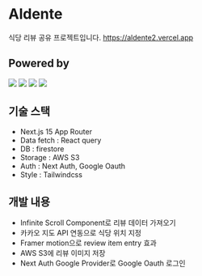 # Aldente

식당 리뷰 공유 프로젝트입니다.
https://aldente2.vercel.app

## Powered by

<img src="https://img.shields.io/badge/Next.js-000000?style=for-the-badge&logo=nextdotjs&logoColor=white" />  
<img src="https://img.shields.io/badge/typescript-%23007ACC.svg?style=for-the-badge&logo=typescript&logoColor=white" />  
<img src="https://img.shields.io/badge/tailwindcss-%2338B2AC.svg?style=for-the-badge&logo=tailwind-css&logoColor=white" /> 
<img src="https://img.shields.io/badge/firebase-a08021?style=for-the-badge&logo=firebase&logoColor=ffcd34" />

## 기술 스택

- Next.js 15 App Router
- Data fetch : React query
- DB : firestore
- Storage : AWS S3
- Auth : Next Auth, Google Oauth
- Style : Tailwindcss

## 개발 내용

- Infinite Scroll Component로 리뷰 데이터 가져오기
- 카카오 지도 API 연동으로 식당 위치 지정
- Framer motion으로 review item entry 효과
- AWS S3에 리뷰 이미지 저장
- Next Auth Google Provider로 Google Oauth 로그인
